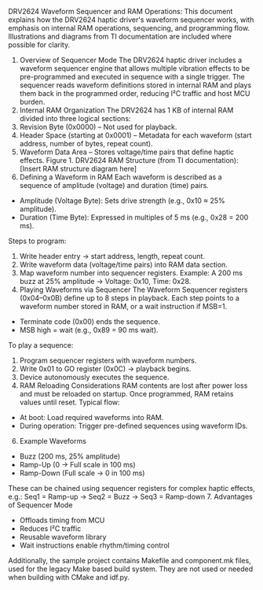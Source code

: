 DRV2624 Waveform Sequencer and RAM Operations:
This document explains how the DRV2624 haptic driver's waveform sequencer works, with emphasis on internal RAM operations, sequencing, and programming flow. Illustrations and diagrams from TI documentation are included where possible for clarity.
1. Overview of Sequencer Mode
The DRV2624 haptic driver includes a waveform sequencer engine that allows multiple vibration effects to be pre-programmed and executed in sequence with a single trigger. The sequencer reads waveform definitions stored in internal RAM and plays them back in the programmed order, reducing I²C traffic and host MCU burden.
2. Internal RAM Organization
The DRV2624 has 1 KB of internal RAM divided into three logical sections:
1. Revision Byte (0x0000) – Not used for playback.
2. Header Space (starting at 0x0001) – Metadata for each waveform (start address, number of bytes, repeat count).
3. Waveform Data Area – Stores voltage/time pairs that define haptic effects.
Figure 1. DRV2624 RAM Structure (from TI documentation):
[Insert RAM structure diagram here]
3. Defining a Waveform in RAM
Each waveform is described as a sequence of amplitude (voltage) and duration (time) pairs.

- Amplitude (Voltage Byte): Sets drive strength (e.g., 0x10 ≈ 25% amplitude).
- Duration (Time Byte): Expressed in multiples of 5 ms (e.g., 0x28 = 200 ms).

Steps to program:
1. Write header entry → start address, length, repeat count.
2. Write waveform data (voltage/time pairs) into RAM data section.
3. Map waveform number into sequencer registers.
Example: A 200 ms buzz at 25% amplitude → Voltage: 0x10, Time: 0x28.
4. Playing Waveforms via Sequencer
The Waveform Sequencer registers (0x04–0x0B) define up to 8 steps in playback. Each step points to a waveform number stored in RAM, or a wait instruction if MSB=1.

- Terminate code (0x00) ends the sequence.
- MSB high = wait (e.g., 0x89 = 90 ms wait).

To play a sequence:
1. Program sequencer registers with waveform numbers.
2. Write 0x01 to GO register (0x0C) → playback begins.
3. Device autonomously executes the sequence.
5. RAM Reloading Considerations
RAM contents are lost after power loss and must be reloaded on startup. Once programmed, RAM retains values until reset. Typical flow:
- At boot: Load required waveforms into RAM.
- During operation: Trigger pre-defined sequences using waveform IDs.
6. Example Waveforms
- Buzz (200 ms, 25% amplitude)
- Ramp-Up (0 → Full scale in 100 ms)
- Ramp-Down (Full scale → 0 in 100 ms)

These can be chained using sequencer registers for complex haptic effects, e.g.:
Seq1 = Ramp-up → Seq2 = Buzz → Seq3 = Ramp-down
7. Advantages of Sequencer Mode
- Offloads timing from MCU
- Reduces I²C traffic
- Reusable waveform library
- Wait instructions enable rhythm/timing control

Additionally, the sample project contains Makefile and component.mk files, used for the legacy Make based build system. 
They are not used or needed when building with CMake and idf.py.


